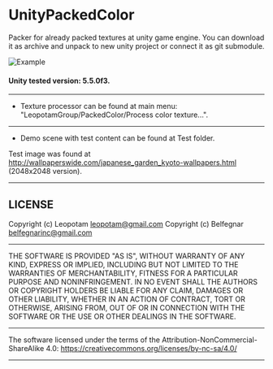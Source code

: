 # UnityPackedColor

Packer for already packed textures at unity game engine. You can download it
as archive and unpack to new unity project or connect it as git submodule.

![Example](https://habrastorage.org/files/5c7/5dd/c41/5c75ddc4127b4531bcf679867f5cc5fd.jpg)


#### Unity tested version: 5.5.0f3.

----------------------------------------------------------------------------

* Texture processor  can be found at main menu: "LeopotamGroup/PackedColor/Process color texture...".

----------------------------------------------------------------------------

* Demo scene with test content can be found at Test folder.

Test image was found at http://wallpaperswide.com/japanese_garden_kyoto-wallpapers.html (2048x2048 version).

----------------------------------------------------------------------------

## LICENSE

Copyright (c) Leopotam <leopotam@gmail.com>
Copyright (c) Belfegnar <belfegnarinc@gmail.com>

----------------------------------------------------------------------------

THE SOFTWARE IS PROVIDED "AS IS", WITHOUT WARRANTY OF ANY KIND, EXPRESS OR
IMPLIED, INCLUDING BUT NOT LIMITED TO THE WARRANTIES OF MERCHANTABILITY,
FITNESS FOR A PARTICULAR PURPOSE AND NONINFRINGEMENT.  IN NO EVENT SHALL THE
AUTHORS OR COPYRIGHT HOLDERS BE LIABLE FOR ANY CLAIM, DAMAGES OR OTHER
LIABILITY, WHETHER IN AN ACTION OF CONTRACT, TORT OR OTHERWISE, ARISING FROM,
OUT OF OR IN CONNECTION WITH THE SOFTWARE OR THE USE OR OTHER DEALINGS IN
THE SOFTWARE.

----------------------------------------------------------------------------

The software licensed under the terms of the Attribution-NonCommercial-ShareAlike 4.0:
https://creativecommons.org/licenses/by-nc-sa/4.0/

----------------------------------------------------------------------------
